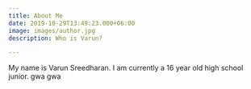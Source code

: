 ```yaml
---
title: About Me
date: 2019-10-29T13:49:23.000+06:00
image: images/author.jpg
description: Who is Varun?

---
```

My name is Varun Sreedharan. I am currently a 16 year old high school junior. gwa gwa